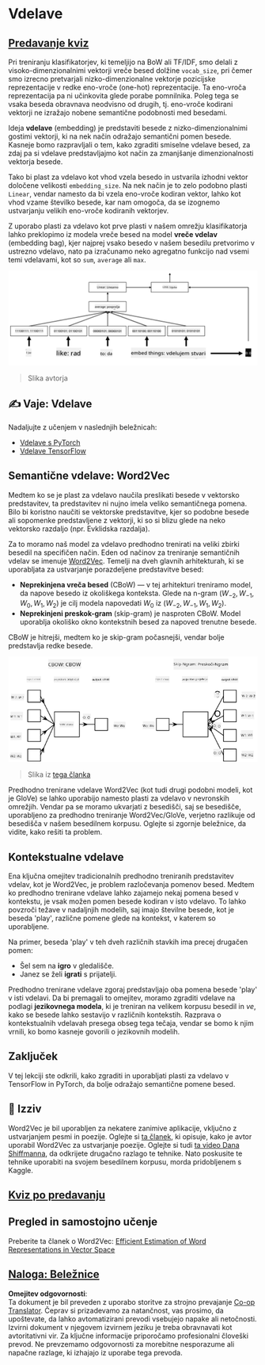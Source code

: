 <!--
CO_OP_TRANSLATOR_METADATA:
{
  "original_hash": "e40b47ac3fd48f71304ede1474e66293",
  "translation_date": "2025-08-25T21:40:51+00:00",
  "source_file": "lessons/5-NLP/14-Embeddings/README.md",
  "language_code": "sl"
}
-->
# Vdelave

## [Predavanje kviz](https://ff-quizzes.netlify.app/en/ai/quiz/27)

Pri treniranju klasifikatorjev, ki temeljijo na BoW ali TF/IDF, smo delali z visoko-dimenzionalnimi vektorji vreče besed dolžine `vocab_size`, pri čemer smo izrecno pretvarjali nizko-dimenzionalne vektorje pozicijske reprezentacije v redke eno-vroče (one-hot) reprezentacije. Ta eno-vroča reprezentacija pa ni učinkovita glede porabe pomnilnika. Poleg tega se vsaka beseda obravnava neodvisno od drugih, tj. eno-vroče kodirani vektorji ne izražajo nobene semantične podobnosti med besedami.

Ideja **vdelave** (embedding) je predstaviti besede z nizko-dimenzionalnimi gostimi vektorji, ki na nek način odražajo semantični pomen besede. Kasneje bomo razpravljali o tem, kako zgraditi smiselne vdelave besed, za zdaj pa si vdelave predstavljajmo kot način za zmanjšanje dimenzionalnosti vektorja besede.

Tako bi plast za vdelavo kot vhod vzela besedo in ustvarila izhodni vektor določene velikosti `embedding_size`. Na nek način je to zelo podobno plasti `Linear`, vendar namesto da bi vzela eno-vroče kodiran vektor, lahko kot vhod vzame številko besede, kar nam omogoča, da se izognemo ustvarjanju velikih eno-vroče kodiranih vektorjev.

Z uporabo plasti za vdelavo kot prve plasti v našem omrežju klasifikatorja lahko preklopimo iz modela vreče besed na model **vreče vdelav** (embedding bag), kjer najprej vsako besedo v našem besedilu pretvorimo v ustrezno vdelavo, nato pa izračunamo neko agregatno funkcijo nad vsemi temi vdelavami, kot so `sum`, `average` ali `max`.

![Slika, ki prikazuje klasifikator z vdelavami za pet zaporednih besed.](../../../../../translated_images/embedding-classifier-example.b77f021a7ee67eeec8e68bfe11636c5b97d6eaa067515a129bfb1d0034b1ac5b.sl.png)

> Slika avtorja

## ✍️ Vaje: Vdelave

Nadaljujte z učenjem v naslednjih beležnicah:
* [Vdelave s PyTorch](../../../../../lessons/5-NLP/14-Embeddings/EmbeddingsPyTorch.ipynb)
* [Vdelave TensorFlow](../../../../../lessons/5-NLP/14-Embeddings/EmbeddingsTF.ipynb)

## Semantične vdelave: Word2Vec

Medtem ko se je plast za vdelavo naučila preslikati besede v vektorsko predstavitev, ta predstavitev ni nujno imela veliko semantičnega pomena. Bilo bi koristno naučiti se vektorske predstavitve, kjer so podobne besede ali sopomenke predstavljene z vektorji, ki so si blizu glede na neko vektorsko razdaljo (npr. Evklidska razdalja).

Za to moramo naš model za vdelavo predhodno trenirati na veliki zbirki besedil na specifičen način. Eden od načinov za treniranje semantičnih vdelav se imenuje [Word2Vec](https://en.wikipedia.org/wiki/Word2vec). Temelji na dveh glavnih arhitekturah, ki se uporabljata za ustvarjanje porazdeljene predstavitve besed:

 - **Neprekinjena vreča besed** (CBoW) — v tej arhitekturi treniramo model, da napove besedo iz okoliškega konteksta. Glede na n-gram $(W_{-2},W_{-1},W_0,W_1,W_2)$ je cilj modela napovedati $W_0$ iz $(W_{-2},W_{-1},W_1,W_2)$.
 - **Neprekinjeni preskok-gram** (skip-gram) je nasproten CBoW. Model uporablja okoliško okno kontekstnih besed za napoved trenutne besede.

CBoW je hitrejši, medtem ko je skip-gram počasnejši, vendar bolje predstavlja redke besede.

![Slika, ki prikazuje algoritma CBoW in Skip-Gram za pretvorbo besed v vektorje.](../../../../../translated_images/example-algorithms-for-converting-words-to-vectors.fbe9207a726922f6f0f5de66427e8a6eda63809356114e28fb1fa5f4a83ebda7.sl.png)

> Slika iz [tega članka](https://arxiv.org/pdf/1301.3781.pdf)

Predhodno trenirane vdelave Word2Vec (kot tudi drugi podobni modeli, kot je GloVe) se lahko uporabijo namesto plasti za vdelavo v nevronskih omrežjih. Vendar pa se moramo ukvarjati z besedišči, saj se besedišče, uporabljeno za predhodno treniranje Word2Vec/GloVe, verjetno razlikuje od besedišča v našem besedilnem korpusu. Oglejte si zgornje beležnice, da vidite, kako rešiti ta problem.

## Kontekstualne vdelave

Ena ključna omejitev tradicionalnih predhodno treniranih predstavitev vdelav, kot je Word2Vec, je problem razločevanja pomenov besed. Medtem ko predhodno trenirane vdelave lahko zajamejo nekaj pomena besed v kontekstu, je vsak možen pomen besede kodiran v isto vdelavo. To lahko povzroči težave v nadaljnjih modelih, saj imajo številne besede, kot je beseda 'play', različne pomene glede na kontekst, v katerem so uporabljene.

Na primer, beseda 'play' v teh dveh različnih stavkih ima precej drugačen pomen:

- Šel sem na **igro** v gledališče.
- Janez se želi **igrati** s prijatelji.

Predhodno trenirane vdelave zgoraj predstavljajo oba pomena besede 'play' v isti vdelavi. Da bi premagali to omejitev, moramo zgraditi vdelave na podlagi **jezikovnega modela**, ki je treniran na velikem korpusu besedil in *ve*, kako se besede lahko sestavijo v različnih kontekstih. Razprava o kontekstualnih vdelavah presega obseg tega tečaja, vendar se bomo k njim vrnili, ko bomo kasneje govorili o jezikovnih modelih.

## Zaključek

V tej lekciji ste odkrili, kako zgraditi in uporabljati plasti za vdelavo v TensorFlow in PyTorch, da bolje odražajo semantične pomene besed.

## 🚀 Izziv

Word2Vec je bil uporabljen za nekatere zanimive aplikacije, vključno z ustvarjanjem pesmi in poezije. Oglejte si [ta članek](https://www.politetype.com/blog/word2vec-color-poems), ki opisuje, kako je avtor uporabil Word2Vec za ustvarjanje poezije. Oglejte si tudi [ta video Dana Shiffmanna](https://www.youtube.com/watch?v=LSS_bos_TPI&ab_channel=TheCodingTrain), da odkrijete drugačno razlago te tehnike. Nato poskusite te tehnike uporabiti na svojem besedilnem korpusu, morda pridobljenem s Kaggle.

## [Kviz po predavanju](https://ff-quizzes.netlify.app/en/ai/quiz/28)

## Pregled in samostojno učenje

Preberite ta članek o Word2Vec: [Efficient Estimation of Word Representations in Vector Space](https://arxiv.org/pdf/1301.3781.pdf)

## [Naloga: Beležnice](assignment.md)

**Omejitev odgovornosti**:  
Ta dokument je bil preveden z uporabo storitve za strojno prevajanje [Co-op Translator](https://github.com/Azure/co-op-translator). Čeprav si prizadevamo za natančnost, vas prosimo, da upoštevate, da lahko avtomatizirani prevodi vsebujejo napake ali netočnosti. Izvirni dokument v njegovem izvirnem jeziku je treba obravnavati kot avtoritativni vir. Za ključne informacije priporočamo profesionalni človeški prevod. Ne prevzemamo odgovornosti za morebitne nesporazume ali napačne razlage, ki izhajajo iz uporabe tega prevoda.